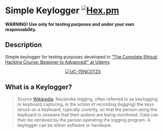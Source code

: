 # Simple Keylogger [![Hex.pm](https://img.shields.io/hexpm/l/plug.svg)](http://www.apache.org/licenses/LICENSE-2.0)

**WARNING! Use only for testing purposes and under your own responsability.**

## Description
Simple keylogger for testing purposes developed in ["The Complete Ethical Hacking Course: Beginner to Advanced!" at Udemy](https://www.udemy.com/penetration-testing/).

<p align="center">
    <a href="http://pelayolluna.com/images/PDF/UC-7ENC0TZX.pdf" target="_blank" title="UC-7ENC0TZX"><img src="http://pelayolluna.com/images/PDF/UC-7ENC0TZX.png" alt="UC-7ENC0TZX"></a>
</p>

## What is a Keylogger?
> Source [Wikipedia](https://en.wikipedia.org/wiki/Keystroke_logging): Keystroke logging, often referred to as keylogging or keyboard capturing, is the action of recording (logging) the keys struck on a keyboard, typically covertly, so that the person using the keyboard is unaware that their actions are being monitored. Data can then be retrieved by the person operating the logging program. A keylogger can be either software or hardware.
